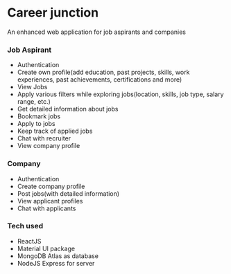 # Career junction
An enhanced web application for job aspirants and companies

### Job Aspirant
- Authentication
- Create own profile(add education, past projects, skills, work experiences, past achievements, certifications and more)
- View Jobs
- Apply various filters while exploring jobs(location, skills, job type, salary range, etc.)
- Get detailed information about jobs
- Bookmark jobs
- Apply to jobs
- Keep track of applied jobs
- Chat with recruiter
- View company profile
### Company
- Authentication
- Create company profile
- Post jobs(with detailed information)
- View applicant profiles
- Chat with applicants
### Tech used
- ReactJS
- Material UI package
- MongoDB Atlas as database
- NodeJS Express for server
